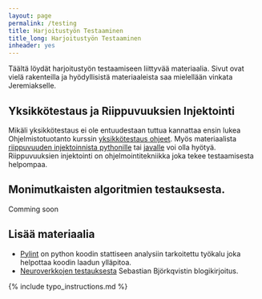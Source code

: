 ```yaml
---
layout: page
permalink: /testing
title: Harjoitustyön Testaaminen
title_long: Harjoitustyön Testaaminen
inheader: yes
---
```


Täältä löydät harjoitustyön testaamiseen liittyvää materiaalia. Sivut ovat vielä rakenteilla ja hyödyllisistä materiaaleista saa mielellään vinkata Jeremiakselle. 


## Yksikkötestaus ja Riippuvuuksien Injektointi
Mikäli yksikkötestaus ei ole entuudestaan tuttua kannattaa ensin lukea Ohjelmistotuotanto kurssin [yksikkötestaus ohjeet](/unittest). Myös materiaalista [riippuvuuden injektoinnista pythonille](/riippuvuuksien_injektointi_python) tai [javalle](/riippuvuuksien_injektointi)
voi olla hyötyä. Riippuvuuksien injektointi on ohjelmointitekniikka joka tekee testaamisesta helpompaa. 

## Monimutkaisten algoritmien testauksesta. 
Comming soon

## Lisää materiaalia
- [Pylint](/pylint) on python koodin stattiseen analysiin tarkoitettu työkalu joka helpottaa koodin laadun ylläpitoa. 
- [Neuroverkkojen testauksesta](https://www.sebastianbjorkqvist.com/blog/writing-automated-tests-for-neural-networks/) Sebastian Björkqvistin blogikirjoitus.

{% include typo_instructions.md %}
